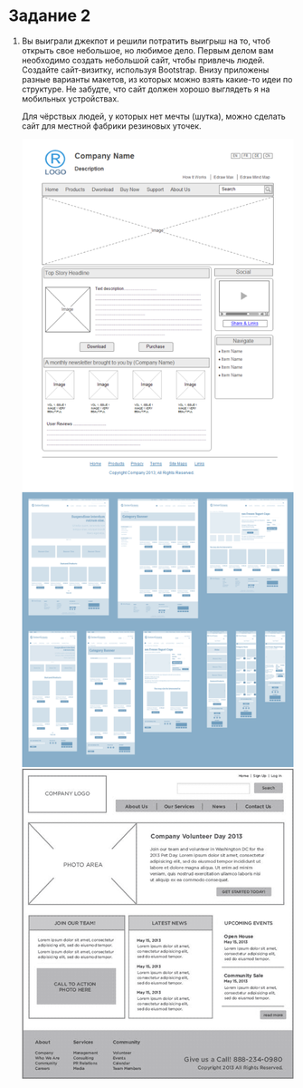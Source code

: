 # Задание 2

1. Вы выиграли джекпот и решили потратить выигрыш на то, чтоб открыть свое небольшое, но любимое дело. 
Первым делом вам необходимо создать небольшой сайт, чтобы привлечь людей. Создайте сайт-визитку, используя Bootstrap. 
Внизу приложены разные варианты макетов, из которых можно взять какие-то идеи по структуре. 
Не забудте, что сайт должен хорошо выглядеть я на мобильных устройствах.

    Для чёрствых людей, у которых нет мечты (шутка), можно сделать сайт для местной фабрики резиновых уточек.

    ![](wireframe.png)
    ![](wireframe2.png)
    ![](wireframe3.png)
